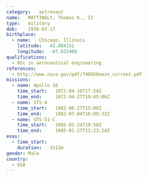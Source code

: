 ```yaml
---
category:	astronaut
name:	MATTINGLY, Thomas K., II
type:	military
dob:	1936-03-17
birthplace:
  - name:	Chicago, Illinois
    latitude:	41.884151
    longitude:	-87.632408
qualifications:
  - BSc in aeronautical engineering
references:
  - http://www.nasa.gov/pdf/740566main_current.pdf
missions:
  - name: Apollo 16
    time_start:   1972-04-16T17:54Z
    time_end:     1972-04-27T19:45:06Z
  - name: STS-4
    time_start:   1982-06-27T15:00Z
    time_end:     1982-07-04T16:09:32Z
  - name: STS-51-C
    time_start:   1985-01-24T19:50Z
    time_end:     1985-01-27T21:23:24Z
evas:
  - time_start: 
    duration:   1h13m
gender:	Male
country:
  - USA
---
```


